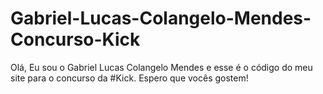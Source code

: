 # Gabriel-Lucas-Colangelo-Mendes-Concurso-Kick
Olá, Eu sou o Gabriel Lucas Colangelo Mendes e esse é o código do meu site para o concurso da #Kick. Espero que vocês gostem!
